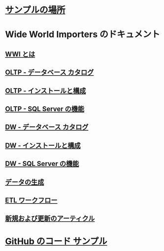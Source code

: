 # [サンプルの場所](sql-samples-where-are.md)
# Wide World Importers のドキュメント
## [WWI とは](wide-world-importers-what-is.md)
## [OLTP - データベース カタログ](wide-world-importers-oltp-database-catalog.md)
## [OLTP - インストールと構成](wide-world-importers-oltp-install-configure.md)
## [OLTP - SQL Server の機能](wide-world-importers-oltp-use-of-sql-server-features.md)

## [DW - データベース カタログ](wide-world-importers-dw-database-catalog.md)
## [DW - インストールと構成](wide-world-importers-dw-install-configure.md)
## [DW - SQL Server の機能](wide-world-importers-dw-use-of-sql-server-features.md)
## [データの生成](wide-world-importers-generate-data.md)
## [ETL ワークフロー](wide-world-importers-perform-etl.md)

## [新規および更新のアーティクル](new-updated-samples.md) 
# [GitHub のコード サンプル](https://github.com/Microsoft/sql-server-samples/tree/master/samples)